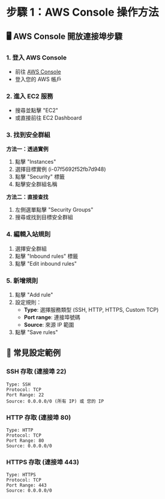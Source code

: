 # 步驟 1：AWS Console 操作方法

## 🖥️ AWS Console 開放連接埠步驟

### 1. 登入 AWS Console
- 前往 [AWS Console](https://console.aws.amazon.com)
- 登入您的 AWS 帳戶

### 2. 進入 EC2 服務
- 搜尋並點擊 "EC2"
- 或直接前往 EC2 Dashboard

### 3. 找到安全群組
**方法一：透過實例**
1. 點擊 "Instances"
2. 選擇目標實例 (i-07f5692f52fb7d948)
3. 點擊 "Security" 標籤
4. 點擊安全群組名稱

**方法二：直接查找**
1. 左側選單點擊 "Security Groups"
2. 搜尋或找到目標安全群組

### 4. 編輯入站規則
1. 選擇安全群組
2. 點擊 "Inbound rules" 標籤
3. 點擊 "Edit inbound rules"

### 5. 新增規則
1. 點擊 "Add rule"
2. 設定規則：
   - **Type**: 選擇服務類型 (SSH, HTTP, HTTPS, Custom TCP)
   - **Port range**: 連接埠號碼
   - **Source**: 來源 IP 範圍
3. 點擊 "Save rules"

## 📝 常見設定範例

### SSH 存取 (連接埠 22)
```
Type: SSH
Protocol: TCP
Port Range: 22
Source: 0.0.0.0/0 (所有 IP) 或 您的 IP
```

### HTTP 存取 (連接埠 80)
```
Type: HTTP
Protocol: TCP
Port Range: 80
Source: 0.0.0.0/0
```

### HTTPS 存取 (連接埠 443)
```
Type: HTTPS
Protocol: TCP
Port Range: 443
Source: 0.0.0.0/0
```